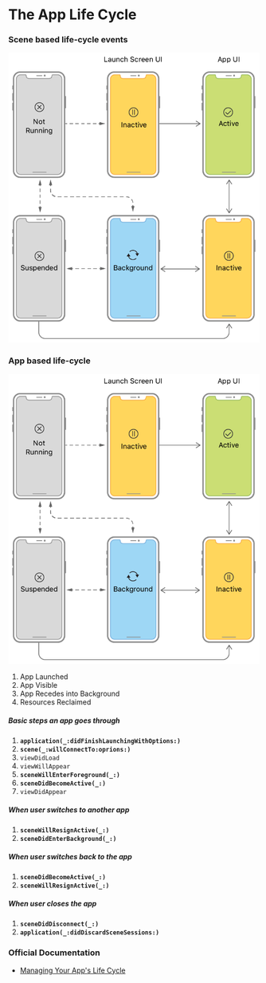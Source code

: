 # The App Life Cycle

### Scene based life-cycle events
![AppStatesDiagram](https://github.com/Lemonbrush/My-iOS-Dev-Learning-Tracker/blob/main/Resources/Images/Other/AppStates.png)

### App based life-cycle
![AppStatesDiagram](https://github.com/Lemonbrush/My-iOS-Dev-Learning-Tracker/blob/main/Resources/Images/Other/AppBasedLifeCycle.png)

1) App Launched  
2) App Visible  
3) App Recedes into Background  
4) Resources Reclaimed  

##### Basic steps an app goes through   

1) **`application(_:didFinishLaunchingWithOptions:)`**  
2) **`scene(_:willConnectTo:oprions:)`**  
3) `viewDidLoad`  
4) `viewWillAppear`  
5) **`sceneWillEnterForeground(_:)`**  
6) **`sceneDidBecomeActive(_:)`**  
7) `viewDidAppear`  

##### When user switches to another app

1) **`sceneWillResignActive(_:)`**  
2) **`sceneDidEnterBackground(_:)`**

##### When user switches back to the app

1) **`sceneDidBecomeActive(_:)`**  
2) **`sceneWillResignActive(_:)`**

##### When user closes the app

1) **`sceneDidDisconnect(_:)`**  
2) **`application(_:didDiscardSceneSessions:)`**

### Official Documentation 

- [Managing Your App's Life Cycle](https://developer.apple.com/documentation/uikit/app_and_environment/managing_your_app_s_life_cycle)